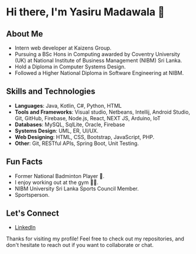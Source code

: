 # Hi there, I'm Yasiru Madawala 👋

## About Me
- Intern web developer at Kaizens Group.
- Pursuing a BSc Hons in Computing awarded by Coventry University (UK) at National Institute of Business Management (NIBM) Sri Lanka.
- Hold a Diploma in Computer Systems Design.
- Followed a Higher National Diploma in Software Engineering at NIBM.

## Skills and Technologies

- **Languages**: Java, Kotlin, C#, Python, HTML
- **Tools and Frameworks**: Visual studio, Netbeans, Intellij, Android Studio, Git, GitHub, Firebase, Node.js, React, NEXT JS, Arduino, IoT
- **Databases**: MySQL, SqlLite, Oracle, Firebase
- **Systems Design**: UML, ER, UI/UX.
- **Web Designing**: HTML, CSS, Bootstrap, JavaScript, PHP.
- **Other**: Git, RESTful APIs, Spring Boot, Unit Testing.

## Fun Facts

- Former National Badminton Player 🏸.
- I enjoy working out at the gym 🏋️‍♂️.
- NIBM University Sri Lanka Sports Council Member.
- Sportsperson.

## Let's Connect

- [LinkedIn](https://www.linkedin.com/in/yasiru-madawala-b75052275/)

Thanks for visiting my profile! Feel free to check out my repositories, and don't hesitate to reach out if you want to collaborate or chat.
